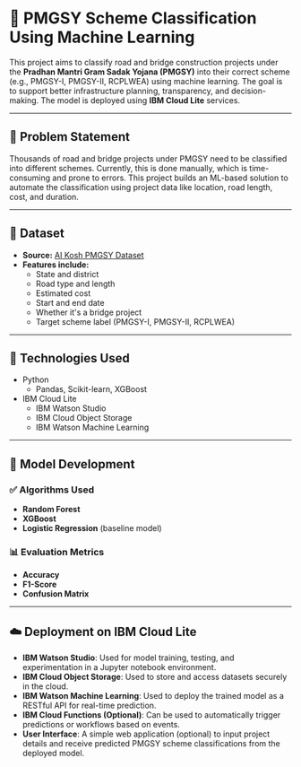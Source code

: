# 🚧 PMGSY Scheme Classification Using Machine Learning

This project aims to classify road and bridge construction projects under the **Pradhan Mantri Gram Sadak Yojana (PMGSY)** into their correct scheme (e.g., PMGSY-I, PMGSY-II, RCPLWEA) using machine learning. The goal is to support better infrastructure planning, transparency, and decision-making. The model is deployed using **IBM Cloud Lite** services.

---

## 📌 Problem Statement

Thousands of road and bridge projects under PMGSY need to be classified into different schemes. Currently, this is done manually, which is time-consuming and prone to errors. This project builds an ML-based solution to automate the classification using project data like location, road length, cost, and duration.

---

## 📂 Dataset

- **Source:** [AI Kosh PMGSY Dataset](https://aikosh.indiaai.gov.in/web/datasets/details/pradhan_mantri_gram_sadak_yojna_pmgsy.html)
- **Features include:**
  - State and district
  - Road type and length
  - Estimated cost
  - Start and end date
  - Whether it's a bridge project
  - Target scheme label (PMGSY-I, PMGSY-II, RCPLWEA)

---

## 🧪 Technologies Used

- Python
  - Pandas, Scikit-learn, XGBoost
- IBM Cloud Lite
  - IBM Watson Studio
  - IBM Cloud Object Storage
  - IBM Watson Machine Learning

---
## 🚀 Model Development

### ✅ Algorithms Used
- **Random Forest**
- **XGBoost**
- **Logistic Regression** (baseline model)

### 📊 Evaluation Metrics
- **Accuracy**
- **F1-Score**
- **Confusion Matrix**

---
## ☁️ Deployment on IBM Cloud Lite

- **IBM Watson Studio**: Used for model training, testing, and experimentation in a Jupyter notebook environment.
- **IBM Cloud Object Storage**: Used to store and access datasets securely in the cloud.
- **IBM Watson Machine Learning**: Used to deploy the trained model as a RESTful API for real-time prediction.
- **IBM Cloud Functions (Optional)**: Can be used to automatically trigger predictions or workflows based on events.
- **User Interface**: A simple web application (optional) to input project details and receive predicted PMGSY scheme classifications from the deployed model.





